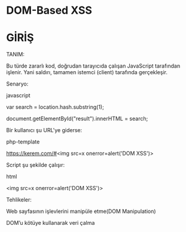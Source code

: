 # DOM-Based XSS

# GİRİŞ

TANIM:

Bu türde zararlı kod, doğrudan tarayıcıda çalışan JavaScript tarafından işlenir. Yani saldırı, tamamen istemci (client) tarafında gerçekleşir.

Senaryo:

javascript

var search = location.hash.substring(1);

document.getElementById("result").innerHTML = search;

Bir kullanıcı şu URL'ye giderse:

php-template

https://kerem.com/#<img src=x onerror=alert('DOM XSS')>

Script şu şekilde çalışır:

html

<div id="result">
  
  <img src=x onerror=alert('DOM XSS')>
  
</div>

Tehlikeler:

Web sayfasının işlevlerini manipüle etme(DOM Manipulation)

DOM’u kötüye kullanarak veri çalma
